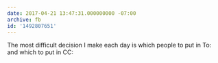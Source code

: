 ```yaml
---
date: 2017-04-21 13:47:31.000000000 -07:00
archive: fb
id: '1492807651'
---
```


The most difficult decision I make each day is which people to put in To: and which to put in CC:
